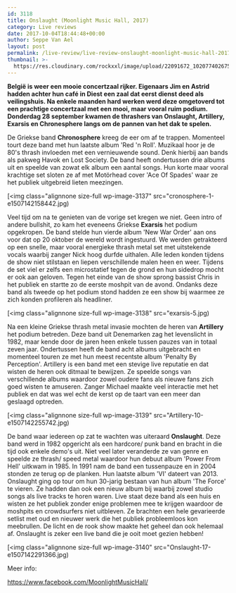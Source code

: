 ```yaml
---
id: 3118
title: Onslaught (Moonlight Music Hall, 2017)
category: Live reviews
date: 2017-10-04T18:44:48+00:00
author: Seppe Van Ael
layout: post
permalink: /live-review/live-review-onslaught-moonlight-music-hall-2017/
thumbnail: >-
  https://res.cloudinary.com/rockxxl/image/upload/22091672_10207740267543566_376010635_n.jpg
---
```

**België is weer een mooie concertzaal rijker. Eigenaars Jim en Astrid hadden achter hun café in Diest een zaal dat eerst dienst deed als veilingshuis. Na enkele maanden hard werken werd deze omgetoverd tot een prachtige concertzaal met een mooi, maar vooral ruim podium. Donderdag 28 september kwamen de thrashers van Onslaught, Artillery, Exarsis en Chronesphere langs om de pannen van het dak te spelen.**

De Griekse band **Chronosphere** kreeg de eer om af te trappen. Momenteel tourt deze band met hun laatste album 'Red 'n Roll'. Muzikaal hoor je de 80's thrash invloeden met een vernieuwende sound. Denk hierbij aan bands als pakweg Havok en Lost Society. De band heeft ondertussen drie albums uit en speelde van zowat elk album een aantal songs. Hun korte maar vooral krachtige set sloten ze af met Motörhead cover 'Ace Of Spades' waar ze het publiek uitgebreid lieten meezingen.

[<img class="alignnone size-full wp-image-3137" src="cronosphere-1-e1507142158442.jpg)

Veel tijd om na te genieten van de vorige set kregen we niet. Geen intro of andere bullshit, zo kam het eveneens Griekse **Exarsis** het podium opgekropen. De band stelde hun vierde album 'New War Order' aan ons voor dat op 20 oktober de wereld wordt ingestuurd. We werden getrakteerd op een snelle, maar vooral energieke thrash metal set met uitstekende vocals waarbij zanger Nick hoog durfde uithalen. Alle leden konden tijdens de show niet stilstaan en liepen verschillende malen heen en weer. Tijdens de set viel er zelfs een microstatief tegen de grond en hun sidedrop mocht er ook aan geloven. Tegen het einde van de show sprong bassist Chris in het publiek en startte zo de eerste moshpit van de avond. Ondanks deze band als tweede op het podium stond hadden ze een show bij waarmee ze zich konden profileren als headliner.

[<img class="alignnone size-full wp-image-3138" src="exarsis-5.jpg)

Na een kleine Griekse thrash metal invasie mochten de heren van **Artillery** het podium betreden. Deze band uit Denemarken zag het levenslicht in 1982, maar kende door de jaren heen enkele tussen pauzes van in totaal zeven jaar. Ondertussen heeft de band acht albums uitgebracht en momenteel touren ze met hun meest recentste album 'Penalty By Perception'. Artillery is een band met een stevige live reputatie en dat wisten de heren ook ditmaal te bewijzen. Ze speelde songs van verschillende albums waardoor zowel oudere fans als nieuwe fans zich goed wisten te amuseren. Zanger Michael maakte veel interactie met het publiek en dat was wel echt de kerst op de taart van een meer dan geslaagd optreden.

[<img class="alignnone size-full wp-image-3139" src="Artillery-10-e1507142255742.jpg)

De band waar iedereen op zat te wachten was uiteraard **Onslaught**. Deze band werd in 1982 opgericht als een hardcore/ punk band en bracht in die tijd ook enkele demo's uit. Niet veel later veranderde ze van genre en speelde ze thrash/ speed metal waardoor hun debuut album 'Power From Hell' uitkwam in 1985. In 1991 nam de band een tussenpauze en in 2004 stonden ze terug op de planken. Hun laatste album 'VI' dateert van 2013. Onslaught ging op tour om hun 30-jarig bestaan van hun album 'The Force' te vieren. Ze hadden dan ook een nieuw album bij waarbij zowel studio songs als live tracks te horen waren. Live staat deze band als een huis en wisten ze het publiek zonder enige problemen mee te krijgen waardoor de moshpits en crowdsurfers niet uitbleven. Ze brachten een hele gevarieerde setlist met oud en nieuwer werk die het publiek probleemloos kon meebrullen. De licht en de rook show maakte het geheel dan ook helemaal af. Onslaught is zeker een live band die je ooit moet gezien hebben!

[<img class="alignnone size-full wp-image-3140" src="Onslaught-17-e1507142291366.jpg)

Meer info:

https://www.facebook.com/MoonlightMusicHall/